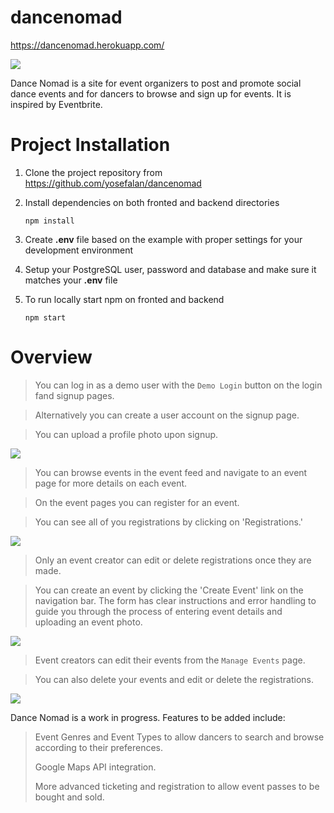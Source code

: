 # dancenomad

https://dancenomad.herokuapp.com/

<img src='https://i.imgur.com/lzzmLuI.png'>

Dance Nomad is a site for event organizers to post and promote social dance events and for dancers to browse and sign up for events.  It is inspired by Eventbrite. 

# Project Installation

1. Clone the project repository from https://github.com/yosefalan/dancenomad

2. Install dependencies on both fronted and backend directories

      ```npm install ```
     

3. Create **.env** file based on the example with proper settings for your
   development environment
   
4. Setup your PostgreSQL user, password and database and make sure it matches your **.env** file

5. To run locally start npm on fronted and backend 

   ```npm start```

# Overview

>You can log in as a demo user with the `Demo Login` button on the login fand signup pages.

>Alternatively you can create a user account on the signup page.  

>You can upload a profile photo upon signup. 

<img src='https://i.imgur.com/uDGGOwq.png'>

>You can browse events in the event feed and navigate to an event page for more details on each event.

>On the event pages you can register for an event.

>You can see all of you registrations by clicking on 'Registrations.' 


<img src='https://i.imgur.com/8Jn2gLY.png'>


>Only an event creator can edit or delete registrations once they are made.


>You can create an event by clicking the 'Create Event' link on the navigation bar.  The form has clear instructions and error handling to guide you through the process of entering event details and uploading an event photo.  
<img src='https://i.imgur.com/m82Eu6P.png'>

>Event creators can edit their events from the `Manage Events` page.

>You can also delete your events and edit or delete the registrations.
<img src='https://i.imgur.com/HlTenee.png'>

Dance Nomad is a work in progress.  Features to be added include:
>Event Genres and Event Types to allow dancers to search and browse according to their preferences.  
>
>Google Maps API integration.
>
>More advanced ticketing and registration to allow event passes to be bought and sold.  
